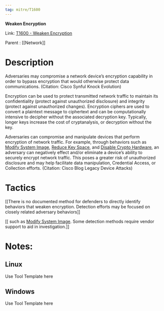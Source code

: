 ```yaml
---
tag: mitre/T1600
---
```


**Weaken Encryption**

Link: [T1600 - Weaken Encryption](https://attack.mitre.org/techniques/T1600)

Parent : [[Network]]


# Description

Adversaries may compromise a network device’s encryption capability in order to bypass encryption that would otherwise protect data communications. (Citation: Cisco Synful Knock Evolution)

Encryption can be used to protect transmitted network traffic to maintain its confidentiality (protect against unauthorized disclosure) and integrity (protect against unauthorized changes). Encryption ciphers are used to convert a plaintext message to ciphertext and can be computationally intensive to decipher without the associated decryption key. Typically, longer keys increase the cost of cryptanalysis, or decryption without the key.

Adversaries can compromise and manipulate devices that perform encryption of network traffic. For example, through behaviors such as [Modify System Image](https://attack.mitre.org/techniques/T1601), [Reduce Key Space](https://attack.mitre.org/techniques/T1600/001), and [Disable Crypto Hardware](https://attack.mitre.org/techniques/T1600/002), an adversary can negatively effect and/or eliminate a device’s ability to securely encrypt network traffic. This poses a greater risk of unauthorized disclosure and may help facilitate data manipulation, Credential Access, or Collection efforts. (Citation: Cisco Blog Legacy Device Attacks)

# Tactics


[[There is no documented method for defenders to directly identify behaviors that weaken encryption. Detection efforts may be focused on closely related adversary behaviors]]

[[ such as [Modify System Image](https://attack.mitre.org/techniques/T1601). Some detection methods require vendor support to aid in investigation.]]


# Notes:

## Linux

Use Tool Template here

## Windows

Use Tool Template here